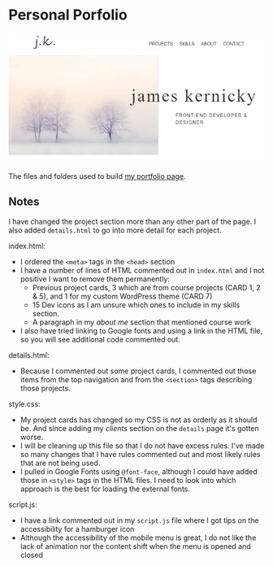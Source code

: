 # Personal Porfolio

![portfolio-thumbnail](/portfolio-thumbnail.PNG)

The files and folders used to build [my portfolio page](https://courageous-cuchufli-816711.netlify.app/).

## Notes

I have changed the project section more than any other part of the page. I also added `details.html` to go into more detail for each project.

index.html:

- I ordered the `<meta>` tags in the `<head>` section
- I have a number of lines of HTML commented out in `index.html` and I not positive I want to remove them permanently:
  - Previous project cards, 3 which are from course projects (CARD 1, 2 & 5), and 1 for my custom WordPress theme (CARD 7)
  - 15 Dev icons as I am unsure which ones to include in my skills section.
  - A paragraph in my _about me_ section that mentioned course work
- I also have tried linking to Google fonts and using a link in the HTML file, so you will see additional code commented out.

details.html:

- Because I commented out some project cards, I commented out those items from the top navigation and from the `<section>` tags describing those projects.

style.css:

- My project cards has changed so my CSS is not as orderly as it should be. And since adding my _clients_ section on the `details` page it's gotten worse.
- I will be cleaning up this file so that I do not have excess rules. I've made so many changes that I have rules commented out and most likely rules that are not being used.
- I pulled in Google Fonts using `@font-face`, although I could have added those in `<style>` tags in the HTML files. I need to look into which approach is the best for loading the external fonts.

script.js:

- I have a link commented out in my `script.js` file where I got tips on the accessibility for a hamburger icon
- Although the accessibility of the mobile menu is great, I do not like the lack of animation nor the content shift when the menu is opened and closed
